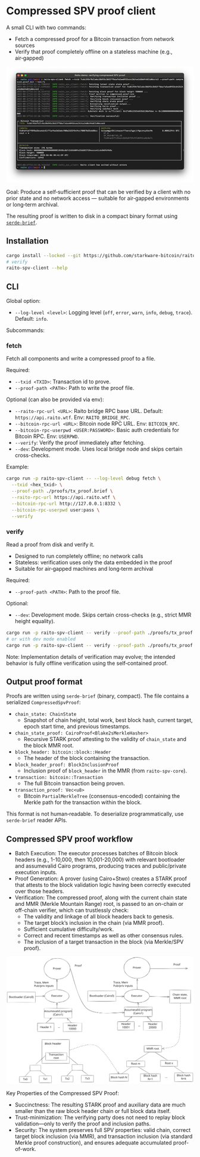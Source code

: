 # Compressed SPV proof client

A small CLI with two commands:
- Fetch a compressed proof for a Bitcoin transaction from network sources
- Verify that proof completely offline on a stateless machine (e.g., air‑gapped)

![](../../docs/img/raito_spv_client.png)

Goal: Produce a self‑sufficient proof that can be verified by a client with no prior state and no network access — suitable for air‑gapped environments or long‑term archival.

The resulting proof is written to disk in a compact binary format using [`serde-brief`](https://docs.rs/serde-brief).

## Installation

```bash
cargo install --locked --git https://github.com/starkware-bitcoin/raito raito-spv-client
# verify
raito-spv-client --help
```

## CLI

Global option:
- `--log-level <level>`: Logging level (`off`, `error`, `warn`, `info`, `debug`, `trace`). Default: `info`.

Subcommands:

### fetch
Fetch all components and write a compressed proof to a file.

Required:
- `--txid <TXID>`: Transaction id to prove.
- `--proof-path <PATH>`: Path to write the proof file.

Optional (can also be provided via env):
- `--raito-rpc-url <URL>`: Raito bridge RPC base URL. Default: `https://api.raito.wtf`. Env: `RAITO_BRIDGE_RPC`.
- `--bitcoin-rpc-url <URL>`: Bitcoin node RPC URL. Env: `BITCOIN_RPC`.
- `--bitcoin-rpc-userpwd <USER:PASSWORD>`: Basic auth credentials for Bitcoin RPC. Env: `USERPWD`.
- `--verify`: Verify the proof immediately after fetching.
- `--dev`: Development mode. Uses local bridge node and skips certain cross-checks.

Example:

```bash
cargo run -p raito-spv-client -- --log-level debug fetch \
  --txid <hex_txid> \
  --proof-path ./proofs/tx_proof.brief \
  --raito-rpc-url https://api.raito.wtf \
  --bitcoin-rpc-url http://127.0.0.1:8332 \
  --bitcoin-rpc-userpwd user:pass \
  --verify
```

### verify
Read a proof from disk and verify it.

- Designed to run completely offline; no network calls
- Stateless: verification uses only the data embedded in the proof
- Suitable for air‑gapped machines and long‑term archival

Required:
- `--proof-path <PATH>`: Path to the proof file.

Optional:
- `--dev`: Development mode. Skips certain cross-checks (e.g., strict MMR height equality).

```bash
cargo run -p raito-spv-client -- verify --proof-path ./proofs/tx_proof.brief
# or with dev mode enabled
cargo run -p raito-spv-client -- verify --proof-path ./proofs/tx_proof.brief --dev
```

Note: Implementation details of verification may evolve; the intended behavior is fully offline verification using the self‑contained proof.

## Output proof format

Proofs are written using `serde-brief` (binary, compact). The file contains a serialized `CompressedSpvProof`:

- `chain_state: ChainState`
  - Snapshot of chain height, total work, best block hash, current target, epoch start time, and previous timestamps.
- `chain_state_proof: CairoProof<Blake2sMerkleHasher>`
  - Recursive STARK proof attesting to the validity of `chain_state` and the block MMR root.
- `block_header: bitcoin::block::Header`
  - The header of the block containing the transaction.
- `block_header_proof: BlockInclusionProof`
  - Inclusion proof of `block_header` in the MMR (from `raito-spv-core`).
- `transaction: bitcoin::Transaction`
  - The full Bitcoin transaction being proven.
- `transaction_proof: Vec<u8>`
  - Bitcoin `PartialMerkleTree` (consensus-encoded) containing the Merkle path for the transaction within the block.

This format is not human‑readable. To deserialize programmatically, use `serde-brief` reader APIs.

## Compressed SPV proof workflow

- Batch Execution: The executor processes batches of Bitcoin block headers (e.g., 1-10,000, then 10,001-20,000) with relevant bootloader and assumevalid Cairo programs, producing traces and public/private execution inputs.
- Proof Generation: A prover (using Cairo+Stwo) creates a STARK proof that attests to the block validation logic having been correctly executed over those headers.
- Verification: The compressed proof, along with the current chain state and MMR (Merkle Mountain Range) root, is passed to an on-chain or off-chain verifier, which can trustlessly check:
  * The validity and linkage of all block headers back to genesis.
  * The target block’s inclusion in the chain (via MMR proof).
  * Sufficient cumulative difficulty/work.
  * Correct and recent timestamps as well as other consensus rules.
  * The inclusion of a target transaction in the block (via Merkle/SPV proof).

![](../../docs/img/compressed_spv_proof.svg)

Key Properties of the Compressed SPV Proof:
- Succinctness: The resulting STARK proof and auxiliary data are much smaller than the raw block header chain or full block data itself.
- Trust-minimization: The verifying party does not need to replay block validation—only to verify the proof and inclusion paths.
- Security: The system preserves full SPV properties: valid chain, correct target block inclusion (via MMR), and transaction inclusion (via standard Merkle proof construction), and ensures adequate accumulated proof-of-work.
